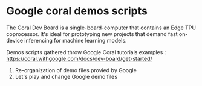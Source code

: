 # Google coral demos scripts
The Coral Dev Board is a single-board-computer that contains an Edge TPU coprocessor. It's ideal for prototyping new projects that demand fast on-device inferencing for machine learning models.

Demos scripts gathered throw Google Coral tutorials examples : https://coral.withgoogle.com/docs/dev-board/get-started/

1. Re-organization of demo files provied by Google
2. Let's play and change Google demo files
